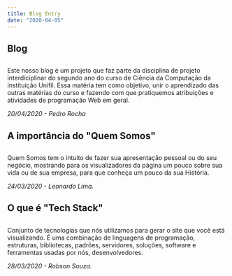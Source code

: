 ```yaml
---
title: Blog Entry
date: "2020-04-05"
---
```

 
## Blog <h2>

Este nosso blog é um projeto que faz parte da disciplina de projeto interdiciplinar do segundo ano do curso de Ciência da Computação da instituição Unifil. 
Essa matéria tem como objetivo, unir o aprendizado das outras matérias do curso e fazendo com que pratiquemos atribuições e atividades de programação Web em geral.

<cite> 20/04/2020 - Pedro Rocha<cite>

## A importância do "Quem Somos" <h2>

Quem Somos tem o intuito de fazer sua apresentação pessoal ou do seu negócio, mostrando para os visualizadores da página um pouco sobre sua vida ou de sua empresa, para que conheça um pouco da sua História.

<cite> 24/03/2020 - Leonardo Lima.<cite>

## O que é "Tech Stack" <h2>
Conjunto de tecnologias que nós utilizamos para gerar o site que você está visualizando. 
É uma combinação de linguagens de programação, estruturas, bibliotecas, padrões, servidores, soluções, software e ferramentas usadas por nós, desenvolvedores.

<cite> 28/03/2020 - Robson Souza. <cite>